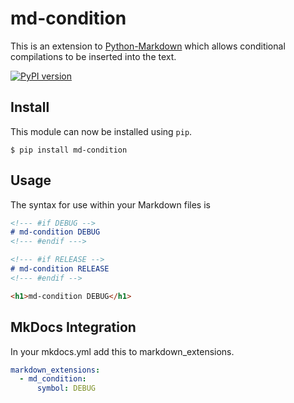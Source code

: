 # md-condition

This is an extension to [Python-Markdown](https://pythonhosted.org/Markdown/)
which allows conditional compilations to be inserted into the text.

[![PyPI version](https://badge.fury.io/py/md-condition.svg)](https://badge.fury.io/py/md-condition)

## Install
This module can now be installed using `pip`.

```
$ pip install md-condition
```

## Usage

The syntax for use within your Markdown files is

```md
<!--- #if DEBUG -->
# md-condition DEBUG
<!--- #endif --->

<!--- #if RELEASE -->
# md-condition RELEASE
<!--- #endif -->
```

```html
<h1>md-condition DEBUG</h1>
```

## MkDocs Integration

In your mkdocs.yml add this to markdown_extensions.

```yaml
markdown_extensions:
  - md_condition:
      symbol: DEBUG
```
